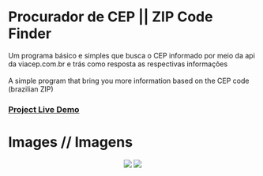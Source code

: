 # Procurador de CEP || ZIP Code Finder
Um programa básico e simples que busca o CEP informado por meio da api da viacep.com.br e trás como resposta as respectivas informações
</br>
</br>
A simple program that bring you more information based on the CEP code (brazilian ZIP)

###  [Project Live Demo](https://cep-finder.vercel.app/)

# Images // Imagens


<div align="center">
  <img src="https://user-images.githubusercontent.com/95551770/167312731-effe21db-2a0b-47a4-8d17-5b205bd3d27f.png">
  <img src="https://user-images.githubusercontent.com/95551770/167312843-da878c91-9a47-4769-9468-7d80ec17c460.png">
</div>






